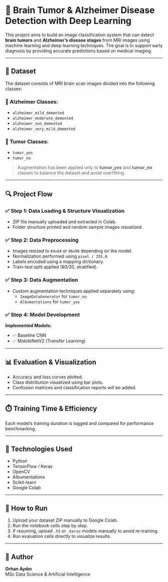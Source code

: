# 🧠 Brain Tumor & Alzheimer Disease Detection with Deep Learning

This project aims to build an image classification system that can detect **brain tumors** and **Alzheimer’s disease stages** from MRI images using machine learning and deep learning techniques. The goal is to support early diagnosis by providing accurate predictions based on medical imaging.

---

## 📁 Dataset

The dataset consists of MRI brain scan images divided into the following classes:

### 🧠 Alzheimer Classes:
- `alzheimer_mild_demented`
- `alzheimer_moderate_demented`
- `alzheimer_non_demented`
- `alzheimer_very_mild_demented`

### 🎯 Tumor Classes:
- `tumor_yes`
- `tumor_no`

> Augmentation has been applied only to **tumor_yes** and **tumor_no** classes to balance the dataset and avoid overfitting.

---

## 🔍 Project Flow

### ✅ Step 1: Data Loading & Structure Visualization
- ZIP file manually uploaded and extracted in Colab.
- Folder structure printed and random sample images visualized.

### ✅ Step 2: Data Preprocessing
- Images resized to `64x64` or `96x96` depending on the model.
- Normalization performed using `pixel / 255.0`.
- Labels encoded using a mapping dictionary.
- Train-test split applied (80/20, stratified).

### ✅ Step 3: Data Augmentation
- Custom augmentation techniques applied separately using:
  - `ImageDataGenerator` for `tumor_no`
  - `Albumentations` for `tumor_yes`

### ✅ Step 4: Model Development

**Implemented Models:**
- ✅ Baseline CNN
- ✅ MobileNetV2 (Transfer Learning)

---

## 📊 Evaluation & Visualization

- Accuracy and loss curves plotted.
- Class distribution visualized using bar plots.
- Confusion matrices and classification reports will be added.

---

## ⏱️ Training Time & Efficiency

Each model’s training duration is logged and compared for performance benchmarking.

---

## 📌 Technologies Used

- Python
- TensorFlow / Keras
- OpenCV
- Albumentations
- Scikit-learn
- Google Colab

---

## 📎 How to Run

1. Upload your dataset ZIP manually to Google Colab.
2. Run the notebook cells step by step.
3. If resuming, upload `.h5` or `.keras` models manually to avoid re-training.
4. Run evaluation cells directly to visualize results.

---

## 👤 Author

**Orhan Aydın**  
MSc Data Science & Artificial Intelligence  

